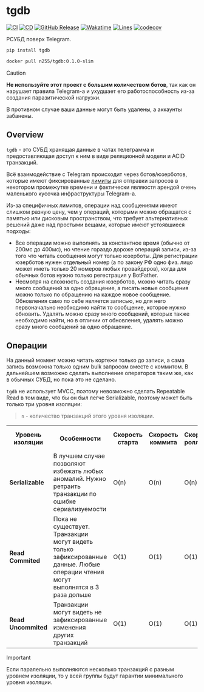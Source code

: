 # tgdb
[![CI](https://github.com/emptybutton/tgdb/actions/workflows/ci.yml/badge.svg)](https://github.com/emptybutton/tgdb/actions?query=workflow%3ACI)
[![CD](https://github.com/emptybutton/tgdb/actions/workflows/cd.yml/badge.svg)](https://github.com/emptybutton/tgdb/actions/workflows/cd.yaml)
[![GitHub Release](https://img.shields.io/github/v/release/emptybutton/tgdb?style=flat&logo=github&labelColor=%23282e33&color=%237c73ff)](https://github.com/emptybutton/tgdb/releases)
[![Wakatime](https://wakatime.com/badge/user/0d3b7ff5-0547-4323-a43e-2a7308d973a0/project/2e316b92-fcf1-44d8-ad77-6c81e23cdfe2.svg)](https://wakatime.com/badge/user/0d3b7ff5-0547-4323-a43e-2a7308d973a0/project/2e316b92-fcf1-44d8-ad77-6c81e23cdfe2)
[![Lines](https://img.shields.io/endpoint?url=https%3A%2F%2Fghloc.vercel.app%2Fapi%2Femptybutton%2Ftgdb%2Fbadge%3Ffilter%3D.py&logo=python&label=lines&color=blue)](https://github.com/search?q=repo%3Aemptybutton%2tgdb+language%3APython+&type=code)
[![codecov](https://codecov.io/gh/emptybutton/tgdb/graph/badge.svg?token=ILGHUT1KRH)](https://codecov.io/gh/emptybutton/tgdb)

РСУБД поверх Telegram.

```bash
pip install tgdb
```

```bash
docker pull n255/tgdb:0.1.0-slim
```

> [!CAUTION]
> **Не используйте этот проект с большим количеством ботов**, так как он нарушает правила Telegram-а и ухудшает его работоспособность из-за создания паразитической нагрузки.
> 
> В противном случае ваши данные могут быть удалены, а аккаунты забанены. 

## Overview
`tgdb` - это СУБД хранящая данные в чатах телеграмма и предоставляющая доступ к ним в виде реляционной модели и ACID транзакций.

Всё взаимодействие с Telegram происходит через ботов/юзерботов, которые имеют фиксированные [лимиты](https://limits.tginfo.me/en) для отправки запросов в некотором промежутке времени и фактически являюстя арендой очень маленького кусочка инфраструктуры Telegram-а.

Из-за специфичных лимитов, операции над сообщениями имеют слишком разную цену, чем у операций, которыми можно обращатся с памятью или дисковым пространством, что требует альтернативных решений даже над простыми вещами, которые имеют устоявшиеся подходы:
- Все операции можно выполнять за константное время (обычно от 200мс до 400мс), но чтение гораздо дороже операций записи, из-за того что читать сообщения могут только юзерботы. 
Для регистрации юзерботов нужен отдельный номер (а по закону РФ одно физ. лицо может иметь только 20 номеров любых провайдеров), когда для обычных ботов нужно только регестрация у BotFather.
- Несмотря на сложность создания юзерботов, можно читать сразу много сообщений за одно обращение, а писать новые сообщения можно только по обращению на каждое новое сообщение.
Обновления само по себе является записью, но для него первоначально необходимо найти то сообщение, которое нужно обновить.
Удалять можно сразу много сообщений, которых также необходимо найти, но в отличии от обновления, удалять можно сразу много сообщений за одно обращение.

## Операции
На данный момент можно читать кортежи только до записи, а сама запись возможна только одним bulk запросом вместе с коммитом. В дальнейшем возможно сделать выполнение операторов таким же, как в обычных СУБД, но пока это не сделано.

`tgdb` не использует MVCC, поэтому невозможно сделать Repeatable Read в том виде, что бы он был легче Serializable, поэтому может быть только три уровня изоляции:

> `n` - количество транзакций этого уровня изоляции.

<table>
  <tr>
    <th>Уровень изоляции</th>
    <th>Особенности</th>
    <th>Скорость старта</th>
    <th>Скорость коммита</th>
    <th>Скорость роллбека</th>
    <th>Память</th>
    <th>Главный Bottle Neck</th>
  </tr>
  <tr>
    <td><b>Serializable</b></td>
    <td>В лучшем случае позволяют избежать любых аномалий. Нужно ретраить транзакции по ошибке сериализуемости</td>
    <td>O(n)</td>
    <td>O(n)</td>
    <td>O(n)</td>
    <td>O(n^2)</td>
    <td>CPU и память</td>
  </tr>
  <tr>
    <td><b>Read Сommited</b></td>
    <td>Пока не существует. Транзакции могут видеть только зафиксированные данные. Любые операции чтения могут выполнятся в 3 раза дольше</td>
    <td>O(1)</td>
    <td>O(1)</td>
    <td>O(1)</td>
    <td>O(n)</td>
    <td>IO</td>
  </tr>
  <tr>
    <td><b>Read Uncommited</b></td>
    <td>Транзакции могут видеть не зафиксированные изменения других транзакций</td>
    <td>O(1)</td>
    <td>O(1)</td>
    <td>O(1)</td>
    <td>O(n)</td>
    <td>IO</td>
  </tr>
</table>

> [!IMPORTANT]
> Если паралельно выполняются несколько транзакций с разным уровнем изоляции, то у всей группы будут гарантии минимального уровня изоляции.
